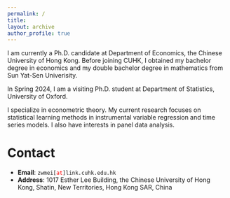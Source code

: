 ```yaml
---
permalink: /
title: 
layout: archive
author_profile: true
---
```




I am currently a Ph.D. candidate at Department of Economics, the Chinese University of Hong Kong. Before joining CUHK, I obtained my bachelor degree in economics and my double bachelor degree in mathematics from Sun Yat-Sen Univerisity. 

In Spring 2024, I am a visiting Ph.D. student at Department of Statistics, University of Oxford.  

I specialize in econometric theory. My current research focuses on statistical learning methods in instrumental variable regression and time series models. I also have interests in panel data analysis.  



# Contact 

* **Email**: <span>`zwmei[`</span><span style="color:red">`at`</span><span>`]link.cuhk.edu.hk`</span>
* **Address**: 1017 Esther Lee Building, the Chinese University of Hong Kong, Shatin, New Territories, Hong Kong SAR, China

